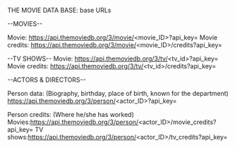 THE MOVIE DATA BASE: base URLs

--MOVIES--

Movie: https://api.themoviedb.org/3/movie/<movie_ID>?api_key=<Your APIkey>
Movie credits: https://api.themoviedb.org/3/movie/<movie_ID>/credits?api_key=<Your APIkey>

--TV SHOWS--
Movie: https://api.themoviedb.org/3/tv/<tv_id>?api_key=<Your APIkey>
Movie credits: https://api.themoviedb.org/3/tv/<tv_id>/credits?api_key=<Your APIkey>


--ACTORS & DIRECTORS--

Person data:
(Biography, birthday, place of birth, known for the department)
https://api.themoviedb.org/3/person/<actor_ID>?api_key=<Your APIkey> 

Person credits:
(Where he/she has worked)
Movies:https://api.themoviedb.org/3/person/<actor_ID>/movie_credits?api_key=<Your APIkey> 
TV shows:https://api.themoviedb.org/3/person/<actor_ID>/tv_credits?api_key=<Your APIkey>